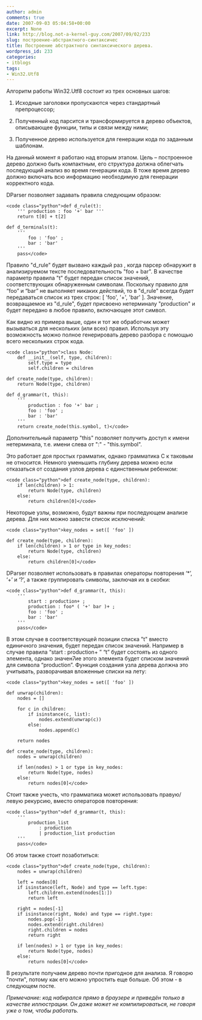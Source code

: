 ```yaml
---
author: admin
comments: true
date: 2007-09-03 05:04:58+00:00
excerpt: None
link: http://blog.not-a-kernel-guy.com/2007/09/02/233
slug: построение-абстрактного-синтаксичес
title: Построение абстрактного синтаксического дерева.
wordpress_id: 233
categories:
- itblogs
tags:
- Win32.Utf8
---
```


Алгоритм работы Win32.Utf8 состоит из трех основных шагов:




	
  1. Исходные заголовки пропускаются через стандартный препроцессор;

	
  2. Полученный код парсится и трансформируется в дерево объектов, описывающее функции, типы и связи между ними;

	
  3. Полученное дерево используется для генерации кода по заданным шаблонам.



На данный момент я работаю над вторым этапом. Цель – построенное дерево должно быть компактным, его структура должна облегчать последующий анализ во время генерации кода. В тоже время дерево должно включать всю информацию необходимую для генерации корректного кода.

<!-- more -->DParser позволяет задавать правила следующим образом:


    
    <code class="python">def d_rule(t):
        ''' production : foo '+' bar '''
        return t[0] + t[2]
    
    def d_terminals(t):
        '''
            foo : 'foo' ;
            bar : 'bar'
        '''
        pass</code>



Правило "d_rule" будет вызвано каждый раз , когда парсер обнаружит в анализируемом тексте последовательность "foo + bar". В качестве параметр правила "t" будет передан список значений, соответствующих обнаруженным символам. Поскольку правило для “foo” и “bar” не выполняет никаких действий, то в "d_rule" всегда будет передаваться список из трех строк: [ 'foo', '+', 'bar' ]. Значение, возвращаемое из "d_rule", будет присвоено нетерминалу "production" и будет передано в любое правило, включающее этот символ.

Как видно из примера выше, один и тот же обработчик может вызываться для нескольких (или всех) правил. Используя эту возможность можно полное генерировать дерево разбора с помощью всего нескольких строк кода.


    
    <code class="python">class Node:
        def __init__(self, type, children):
            self.type = type
            self.children = children
    
    def create_node(type, children):
        return Node(type, children)
    
    def d_grammar(t, this):
        '''
            production : foo '+' bar ;
            foo : 'foo' ;
            bar : 'bar'
        '''
        return create_node(this.symbol, t)</code>



Дополнительный параметр "this" позволяет получить доступ к имени нетерминала, т.е. имени слева от ":" - "this.symbol".

Это работает доя простых грамматик, однако грамматика C к таковым не относится. Немного уменьшить глубину дерева можно если отказаться от создания узлов дерева с единственным ребенком:


    
    <code class="python">def create_node(type, children):
        if len(children) > 1:
            return Node(type, children)
        else:
            return children[0]</code>



Некоторые узлы, возможно, будут важны при последующем анализе дерева. Для них можно завести список исключений:


    
    <code class="python">key_nodes = set([ 'foo' ])
    
    def create_node(type, children):
        if len(children) > 1 or type in key_nodes:
            return Node(type, children)
        else:
            return children[0]</code>



DParser позволяет использовать в правилах операторы повторения ‘*’, ‘+’ и ‘?’, а также группировать символы, заключая их в скобки:


    
    <code class="python">def d_grammar(t, this):
        '''
            start : production+ ;
            production : foo* ( '+' bar )+ ;
            foo : 'foo' ;
            bar : 'bar'
        '''
        pass</code>



В этом случае в соответствующей позиции списка "t" вместо единичного значения, будет передан список значений. Например в случае правила “start : production+ ” “t” будет состоять из одного элемента, однако значен7ие этого элемента будет списком значений для символа “production”. Функция создания узла дерева должна это учитывать, разворачивая вложенные списки на лету:


    
    <code class="python">key_nodes = set([ 'foo' ])
    
    def unwrap(children):
        nodes = []
    
        for c in children:
            if isinstance(c, list):
                nodes.extend(unwrap(c))
            else:
                nodes.append(c)
    
        return nodes
    
    def create_node(type, children):
        nodes = unwrap(children)
        
        if len(nodes) > 1 or type in key_nodes:
            return Node(type, nodes)
        else:
            return nodes[0]</code>



Стоит также учесть, что грамматика может использовать правую/левую рекурсию, вместо операторов повторения:


    
    <code class="python">def d_grammar(t, this):
        '''
            production_list 
                : production
                | production_list production
        '''
        pass</code>



Об этом также стоит позаботиться:


    
    <code class="python">def create_node(type, children):
        nodes = unwrap(children)
        
        left = nodes[0]
        if isinstance(left, Node) and type == left.type:
            left.children.extend(nodes[1:])
            return left
    
        right = nodes[-1]
        if isinstance(right, Node) and type == right.type:
            nodes.pop(-1)
            nodes.extend(right.children)
            right.children = nodes
            return right
    
        if len(nodes) > 1 or type in key_nodes:
            return Node(type, nodes)
        else:
            return nodes[0]</code>



В результате получаем дерево почти пригодное для анализа. Я говорю "почти", потому как его можно упростить еще больше. Об этом - в следующем посте.

_Примечание: код набирался прямо в браузере и приведён только в качестве иллюстрации. Он даже может не компилироваться, не говоря уже о том, чтобы работать._
